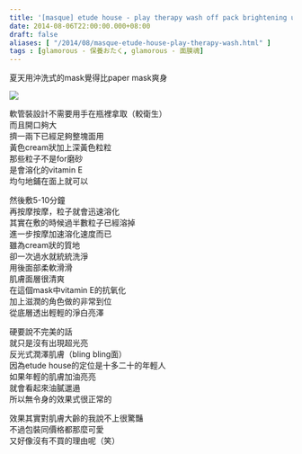 ```yaml
---
title: '[masque] etude house - play therapy wash off pack brightening up'
date: 2014-08-06T22:00:00.000+08:00
draft: false
aliases: [ "/2014/08/masque-etude-house-play-therapy-wash.html" ]
tags : [glamorous - 保養おたく, glamorous - 面膜魂]
---
```


夏天用沖洗式的mask覺得比paper mask爽身  

[![](https://3.bp.blogspot.com/-z6SYjIvvuGc/XERRPM3B7wI/AAAAAAAAGO0/kP0PoB3J9IoZTBr7fgyjaan-1PYLYRaNwCLcBGAs/s640/14804020311_7dabc40ace_z.jpg)](https://3.bp.blogspot.com/-z6SYjIvvuGc/XERRPM3B7wI/AAAAAAAAGO0/kP0PoB3J9IoZTBr7fgyjaan-1PYLYRaNwCLcBGAs/s1600/14804020311_7dabc40ace_z.jpg)

軟管裝設計不需要用手在瓶裡拿取（較衛生）  
而且開口夠大  
擠一兩下已經足夠整塊面用  
黃色cream狀加上深黃色粒粒  
那些粒子不是for磨砂  
是會溶化的vitamin E  
均勻地鋪在面上就可以  
  
然後敷5-10分鐘  
再按摩按摩，粒子就會迅速溶化  
其實在敷的時候過半數粒子已經溶掉  
進一步按摩加速溶化速度而已  
雖為cream狀的質地  
卻一次過水就統統洗淨  
用後面部柔軟滑滑  
肌膚面層很清爽  
在這個mask中vitamin E的抗氧化  
加上滋潤的角色做的非常到位  
從底層透出輕輕的淨白亮澤  
  
硬要說不完美的話  
就只是沒有出現超光亮  
反光式潤澤肌膚（bling bling面）  
因為etude house的定位是十多二十的年輕人  
如果年輕的肌膚加油亮亮  
就會看起來油膩邋遢  
所以無令身的效果式很正常的  
  
效果其實對肌膚大齡的我說不上很驚豔  
不過包裝同價格都那麼可愛  
又好像沒有不買的理由呢（笑）
